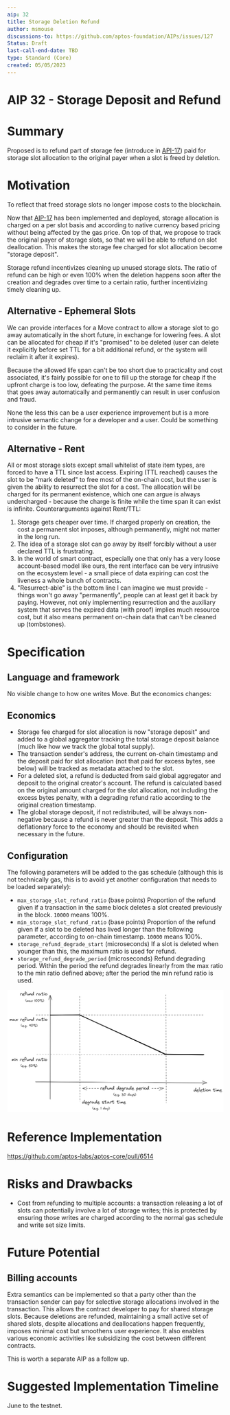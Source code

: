 ```yaml
---
aip: 32
title: Storage Deletion Refund
author: msmouse
discussions-to: https://github.com/aptos-foundation/AIPs/issues/127
Status: Draft
last-call-end-date: TBD
type: Standard (Core)
created: 05/05/2023
---
```


# AIP 32 - Storage Deposit and Refund

# Summary

Proposed is to refund part of storage fee (introduce in [API-17](https://github.com/aptos-foundation/AIPs/blob/main/aips/aip-17.md)) paid for storage slot allocation to the original payer when a slot is freed by deletion.

# Motivation

To reflect that freed storage slots no longer impose costs to the blockchain.

Now that [AIP-17](https://github.com/aptos-foundation/AIPs/blob/main/aips/aip-17.md) has been implemented and deployed, storage allocation is charged on a per slot basis and according to native currency based pricing without being affected by the gas price. On top of that, we propose to track the original payer of storage slots, so that we will be able to refund on slot deallocation. This makes the storage fee charged for slot allocation become "storage deposit".

Storage refund incentivizes cleaning up unused storage slots. The ratio of refund can be high or even 100% when the deletion happens soon after the creation and degrades over time to a certain ratio, further incentivizing timely cleaning up.

## Alternative - Ephemeral Slots

We can provide interfaces for a Move contract to allow a storage slot to go away automatically in the short future, in exchange for lowering fees. A slot can be allocated for cheap if it's "promised" to be deleted (user can delete it explicitly before set TTL for a bit additional refund, or the system will reclaim it after it expires).

Because the allowed life span can't be too short due to practicality and cost associated, it's fairly possible for one to fill up the storage for cheap if the upfront charge is too low, defeating the purpose. At the same time items that goes away automatically and permanently can result in user confusion and fraud.

None the less this can be a user experience improvement but is a more intrusive semantic change for a developer and a user. Could be something to consider in the future.

## Alternative - Rent

All or most storage slots except small whitelist of state item types, are forced to have a TTL since last access. Expiring (TTL reached) causes the slot to be "mark deleted" to free most of the on-chain cost, but the user is given the ability to resurrect the slot for a cost. The allocation will be charged for its permanent existence, which one can argue is always undercharged - because the charge is finite while the time span it can exist is infinite. Counterarguments against Rent/TTL:

1. Storage gets cheaper over time. If charged properly on creation, the cost a permanent slot imposes, although permanently, might not matter in the long run.
2. The idea of a storage slot can go away by itself forcibly without a user declared TTL is frustrating.
3. In the world of smart contract, especially one that only has a very loose account-based model like ours, the rent interface can be very intrusive on the ecosystem level - a small piece of data expiring can cost the liveness a whole bunch of contracts.
4. "Resurrect-able" is the bottom line I can imagine we must provide - things won't go away "permanently", people can at least get it back by paying. However, not only implementing resurrection and the auxiliary system that serves the expired data (with proof) implies much resource cost, but it also means permanent on-chain data that can't be cleaned up (tombstones).

# Specification

## Language and framework

No visible change to how one writes Move. But the economics changes:

## Economics

- Storage fee charged for slot allocation is now "storage deposit" and added to a global aggregator tracking the total storage deposit balance (much like how we track the global total supply).
- The transaction sender's address, the current on-chain timestamp and the deposit paid for slot allocation (not that paid for excess bytes, see below) will be tracked as metadata attached to the slot.
- For a deleted slot, a refund is deducted from said global aggregator and deposit to the original creator's account. The refund is calculated based on the original amount charged for the slot allocation, not including the excess bytes penalty, with a degrading refund ratio according to the original creation timestamp.
- The global storage deposit, if not redistributed, will be always non-negative because a refund is never greater than the deposit. This adds a deflationary force to the economy and should be revisited when necessary in the future.

## Configuration

The following parameters will be added to the gas schedule (although this is not technically gas, this is to avoid yet another configuration that needs to be loaded separately):

- `max_storage_slot_refund_ratio` (base points) Proportion of the refund given if a transaction in the same block deletes a slot created previously in the block. `10000` means 100%.
- `min_storage_slot_refund_ratio` (base points) Proportion of the refund given if a slot to be deleted has lived longer than the following parameter, according to on-chain timestamp. `10000` means 100%.
- `storage_refund_degrade_start` (microseconds) If a slot is deleted when younger than this, the maximum ratio is used for refund.
- `storage_refund_degrade_period` (microseconds) Refund degrading period. Within the period the refund degrades linearly from the max ratio to the min ratio defined above;  after the period the min refund ratio is used.

![deletion_refund_ratio](../diagrams/deletion_refund_ratio.jpeg)

# Reference Implementation

https://github.com/aptos-labs/aptos-core/pull/6514

# Risks and Drawbacks

- Cost from refunding to multiple accounts: a transaction releasing a lot of slots can potentially involve a lot of storage writes; this is protected by ensuring those writes are charged according to the normal gas schedule and write set size limits.

# Future Potential

## Billing accounts

Extra semantics can be implemented so that a party other than the transaction sender can pay for selective storage allocations involved in the transaction. This allows the contract developer to pay for shared storage slots. Because deletions are refunded, maintaining a small active set of shared slots, despite allocations and deallocations happen frequently, imposes minimal cost but smoothens user experience. It also enables various economic activities like subsidizing the cost between different contracts.

This is worth a separate AIP as a follow up.

# Suggested Implementation Timeline

June to the testnet.

